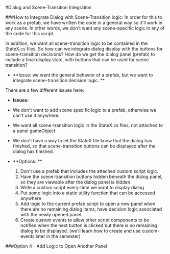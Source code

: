 #Dialog and Scene-Transition Integration

###How to Integrate Dialog with Scene-Transition logic:
In order for this to work as a prefab, we have written the code in a general way so it'll work in any scene. In other words,  we don't want any scene-specific logic in any of the code for this script. 

In addition, we want all scene-transition logic to be contained in the StateX.cs files. So how can we integrate dialog display with the buttons for scene-transition decisions? How do we get the dialog panel (prefab) to include a final display state, with buttons that can be used for scene transition?

- **Issue: we want the general behavior of a prefab, but we want to integrate scene-transition decision logic. ** 

There are a few different issues here:
 
  - **Issues:**

   - We don't want to add scene specific logic to a prefab, otherwise we can't use it anywhere. 
   - We want all scene-transition logic in the StateX.cs files, not attached to a panel gameObject
   - We don't have a way to let the StateX file know that the dialog has finished, so that scene-transition buttons can be displayed after the dialog has finished.
  
-  **Options:  **
    
    1.  Don't use a prefab that includes the attached custom script logic.
    2.  Have the scene-transition buttons hidden beneath the dialog panel, so they are viewable after the dialog panel is hidden.
    3.  Write a custom script every-time we want to display dialog
    4.  Put some logic into a static utility function that can be accessed anywhere
    5.  Add logic to the current prefab script to open a new panel when there are no remaining dialog items, have decision logic associated with the newly opened panel.  
    6.  Create custom events to allow other script components to be notified when the next button is clicked but there is no remaining dialog to be displayed.   (we'll learn how to create and use custom-events later in the semester)
       
###Option 4 - Add Logic to Open Another Panel




